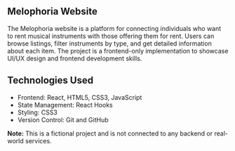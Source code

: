 ## Melophoria Website
The Melophoria website is a platform for connecting individuals who want to rent musical instruments with those offering them for rent. Users can browse listings, filter instruments by type, and get detailed information about each item. The project is a frontend-only implementation to showcase UI/UX design and frontend development skills.

## Technologies Used
* Frontend: React, HTML5, CSS3, JavaScript
* State Management: React Hooks
* Styling: CSS3
* Version Control: Git and GitHub

**Note:** This is a fictional project and is not connected to any backend or real-world services.
